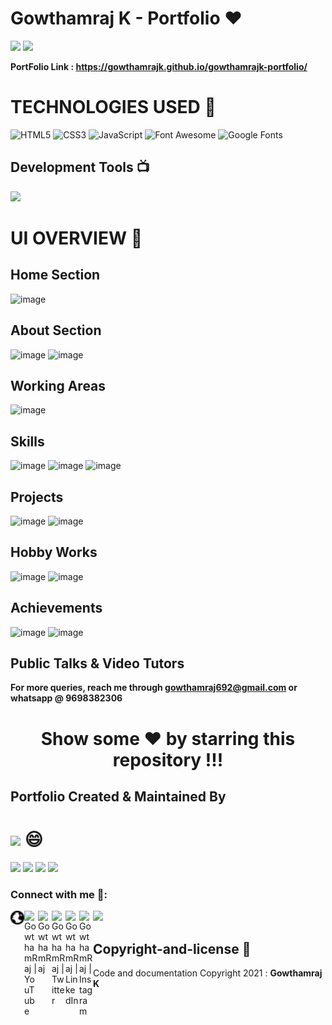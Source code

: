 # Gowthamraj K - Portfolio ❤️ 

![](https://img.shields.io/github/languages/count/gowthamrajk/gowthamrajk-portfolio)   ![](https://img.shields.io/github/languages/top/gowthamrajk/gowthamrajk-portfolio)


**PortFolio Link : https://gowthamrajk.github.io/gowthamrajk-portfolio/** 

# TECHNOLOGIES USED 📌

![HTML5](https://img.shields.io/static/v1?style=for-the-badge&message=HTML5&color=E34F26&logo=HTML5&logoColor=FFFFFF&label=)
![CSS3](https://img.shields.io/static/v1?style=for-the-badge&message=CSS3&color=1572B6&logo=CSS3&logoColor=FFFFFF&label=)
![JavaScript](https://img.shields.io/static/v1?style=for-the-badge&message=JavaScript&color=222222&logo=JavaScript&logoColor=F7DF1E&label=)
![Font Awesome](https://img.shields.io/static/v1?style=for-the-badge&message=Font+Awesome&color=339AF0&logo=Font+Awesome&logoColor=FFFFFF&label=)
![Google Fonts](https://img.shields.io/static/v1?style=for-the-badge&message=Google+Fonts&color=4285F4&logo=Google+Fonts&logoColor=FFFFFF&label=)

## Development Tools 📺

![](https://img.shields.io/static/v1?style=for-the-badge&message=Sublime+Text&color=222222&logo=Sublime+Text&logoColor=FF9800&label=)

# UI OVERVIEW 📌

## Home Section

![image](https://user-images.githubusercontent.com/43011442/125414938-1d3ceffa-8647-410e-ba63-450023348fb1.png)


## About Section

![image](https://user-images.githubusercontent.com/43011442/125414629-5ef346f4-2ade-427d-82c8-d3cefce46a5d.png)
![image](https://user-images.githubusercontent.com/43011442/125415132-c363d1dc-2d91-4d94-b83e-eaae90ee3bce.png)


## Working Areas

![image](https://user-images.githubusercontent.com/43011442/125415242-2c8ea175-5c6b-4e4f-b78a-db892f797cbe.png)


## Skills

![image](https://user-images.githubusercontent.com/43011442/125415420-3cead09a-0b12-4349-8509-078d2f39e2f4.png)
![image](https://user-images.githubusercontent.com/43011442/125415519-42381238-116f-46c5-8cee-dd37066dffd2.png)
![image](https://user-images.githubusercontent.com/43011442/125415596-ca29e4ba-cdb3-45ac-a880-721ecf8e77c2.png)


## Projects

![image](https://user-images.githubusercontent.com/43011442/125416472-2115eec9-835a-4c2b-9aae-65853784cab4.png)
![image](https://user-images.githubusercontent.com/43011442/125416540-da8678d7-60e1-432b-aeb9-7aa7a18e079d.png)


## Hobby Works

![image](https://user-images.githubusercontent.com/43011442/125416709-89b06498-e0e6-4066-9631-6c298b12e9e3.png)
![image](https://user-images.githubusercontent.com/43011442/125416770-707f67f9-5c30-450d-b7e9-1e99a4e62ba9.png)


## Achievements

![image](https://user-images.githubusercontent.com/43011442/125416981-c3c4b29b-d5c4-4768-bcc0-2e7d39fdb478.png)
![image](https://user-images.githubusercontent.com/43011442/125417157-24d535fb-40e5-4ac6-be85-1ad1d3f37f5e.png)


## Public Talks & Video Tutors



**For more queries, reach me through gowthamraj692@gmail.com or whatsapp @ 9698382306**


<div align="center">
  
# Show some ❤️ by starring this repository !!!
  
</div>

## Portfolio Created & Maintained By 

# ![](https://img.shields.io/static/v1?style=for-the-badge&message=Gowthamraj+K&color=007396&label=) 😄

![](https://img.shields.io/static/v1?style=for-the-badge&message=Fullstack+Web+Developer&color=0b3d36&label=)  ![](https://img.shields.io/static/v1?style=for-the-badge&message=UI+Designer&color=d92323&label=) ![](https://img.shields.io/static/v1?style=for-the-badge&message=Learning+new+things&color=0c0c4f&label=)  ![](https://img.shields.io/static/v1?style=for-the-badge&message=Design+Thinker&color=0b3d17&label=) 

### Connect with me 👋:

[<img align="left" alt="code-Jamm.in" width="22px" src="https://raw.githubusercontent.com/iconic/open-iconic/master/svg/globe.svg" />][website1]
[<img align="left" alt="GowthamRaj | YouTube" width="22px" src="https://cdn.jsdelivr.net/npm/simple-icons@v3/icons/youtube.svg" />][youtube]
[<img align="left" alt="GowthamRaj " width="22px" src="https://www.iconfinder.com/data/icons/logos-and-brands/512/160_Hackerrank_logo_logos-512.png" />][hackerrank]
[<img align="left" alt="GowthamRaj  | Twitter" width="22px" src="https://cdn.jsdelivr.net/npm/simple-icons@v3/icons/twitter.svg" />][twitter]
[<img align="left" alt="GowthamRaj  | LinkedIn" width="22px" src="https://cdn.jsdelivr.net/npm/simple-icons@v3/icons/linkedin.svg" />][linkedin]
[<img align="left" alt="GowthamRaj  | Instagram" width="22px" src="https://cdn.jsdelivr.net/npm/simple-icons@v3/icons/instagram.svg" />][instagram]
[![](https://img.shields.io/badge/9698382306-25D366?style=social&logo=whatsapp&logoColor=green)]()

## Copyright-and-license 📌

Code and documentation Copyright 2021 : **Gowthamraj K**


[website1]: https://gowthamrajk.github.io/gowthamrajk-portfolio/
[hackerrank]: https://www.hackerrank.com/gowthamraj692
[website]: https://github.com/gowthamrajk
[twitter]: https://twitter.com/Gowtham29341737
[youtube]: https://www.youtube.com/channel/UC_Q5Zet9Oz-UVAeJ-oE_uGQ?view_as=subscriber
[instagram]: https://instagram.com/gow_t_h_a_m_r_a_j
[linkedin]: https://www.linkedin.com/in/gowtham-kittusamy-54b835174/
